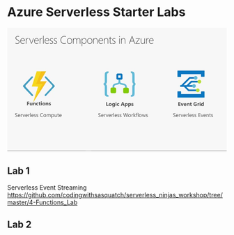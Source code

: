 # Azure Serverless Starter Labs




![Alt text](./media/Serverless.jpg?raw=true)
## Lab 1
Serverless Event Streaming
https://github.com/codingwithsasquatch/serverless_ninjas_workshop/tree/master/4-Functions_Lab

## Lab 2

